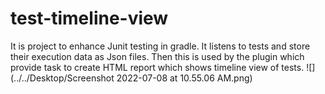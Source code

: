 # test-timeline-view

It is project to enhance Junit testing in gradle.
It listens to tests and store their execution data as Json files.
Then this is used by the plugin which provide task to create HTML report which shows timeline view of tests.
![](../../Desktop/Screenshot 2022-07-08 at 10.55.06 AM.png)
